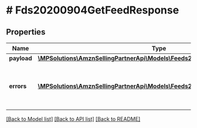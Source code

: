 # # Fds20200904GetFeedResponse

## Properties

Name | Type | Description | Notes
------------ | ------------- | ------------- | -------------
**payload** | [**\MPSolutions\AmznSellingPartnerApi\Models\Feeds20200904\Fds20200904Feed**](Fds20200904Feed.md) |  | [optional]
**errors** | [**\MPSolutions\AmznSellingPartnerApi\Models\Feeds20200904\Fds20200904Error[]**](Fds20200904Error.md) | A list of error responses returned when a request is unsuccessful. | [optional]

[[Back to Model list]](../../README.md#models) [[Back to API list]](../../README.md#endpoints) [[Back to README]](../../README.md)
